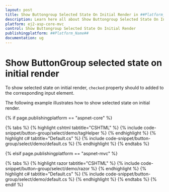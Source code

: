 ```yaml
---
layout: post
title: Show Buttongroup Selected State On Initial Render in ##Platform_Name## Button Group Component
description: Learn here all about Show Buttongroup Selected State On Initial Render in Syncfusion ##Platform_Name## Button Group component of syncfusion and more.
platform: ej2-asp-core-mvc
control: Show Buttongroup Selected State On Initial Render
publishingplatform: ##Platform_Name##
documentation: ug
---
```



# Show ButtonGroup selected state on initial render

To show selected state on initial render, `checked` property should to added to the corresponding input element.

The following example illustrates how to show selected state on initial render.

{% if page.publishingplatform == "aspnet-core" %}

{% tabs %}
{% highlight cshtml tabtitle="CSHTML" %}
{% include code-snippet/button-group/select/demo/tagHelper %}
{% endhighlight %}
{% highlight c# tabtitle="Default.cs" %}
{% include code-snippet/button-group/select/demo/default.cs %}
{% endhighlight %}
{% endtabs %}

{% elsif page.publishingplatform == "aspnet-mvc" %}

{% tabs %}
{% highlight razor tabtitle="CSHTML" %}
{% include code-snippet/button-group/select/demo/razor %}
{% endhighlight %}
{% highlight c# tabtitle="Default.cs" %}
{% include code-snippet/button-group/select/demo/default.cs %}
{% endhighlight %}
{% endtabs %}
{% endif %}

